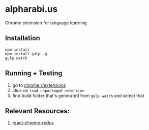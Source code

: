 # alpharabi.us
Chrome extension for language learning


## Installation
```
npm install
npm install gulp -g
gulp watch
```

## Running + Testing

1. go to [chrome://extensions](chrome://extensions/)
2. click on `load unpackaged extension`
3. find build folder that's generated from `gulp watch` and select that


## Relevant Resources:

1. [react-chrome-redux](https://github.com/tshaddix/react-chrome-redux)
